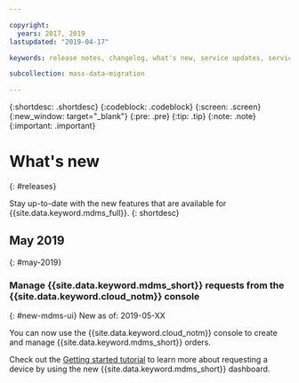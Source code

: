 ```yaml
---

copyright:
  years: 2017, 2019
lastupdated: "2019-04-17"

keywords: release notes, changelog, what's new, service updates, service bulletin

subcollection: mass-data-migration

---
```


{:shortdesc: .shortdesc}
{:codeblock: .codeblock}
{:screen: .screen}
{:new_window: target="_blank"}
{:pre: .pre}
{:tip: .tip}
{:note: .note}
{:important: .important}

# What's new
{: #releases}

Stay up-to-date with the new features that are available for {{site.data.keyword.mdms_full}}. 
{: shortdesc}

## May 2019
{: #may-2019}

### Manage {{site.data.keyword.mdms_short}} requests from the {{site.data.keyword.cloud_notm}} console
{: #new-mdms-ui}
New as of: 2019-05-XX

You can now use the {{site.data.keyword.cloud_notm}} console to create and manage {{site.data.keyword.mdms_short}} orders.

Check out the [Getting started tutorial](/docs/infrastructure/mass-data-migration?topic=mass-data-migration-getting-started-tutorial) to learn more about requesting a device by using the new {{site.data.keyword.mdms_short}} dashboard.
